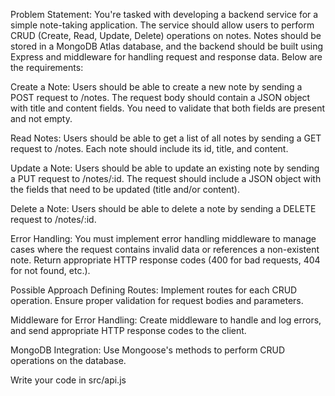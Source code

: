 Problem Statement:
You're tasked with developing a backend service for a simple note-taking application. The service should allow users to perform CRUD (Create, Read, Update, Delete) operations on notes. Notes should be stored in a MongoDB Atlas database, and the backend should be built using Express and middleware for handling request and response data. Below are the requirements:

Create a Note: Users should be able to create a new note by sending a POST request to /notes. The request body should contain a JSON object with title and content fields. You need to validate that both fields are present and not empty.

Read Notes: Users should be able to get a list of all notes by sending a GET request to /notes. Each note should include its id, title, and content.

Update a Note: Users should be able to update an existing note by sending a PUT request to /notes/:id. The request should include a JSON object with the fields that need to be updated (title and/or content).

Delete a Note: Users should be able to delete a note by sending a DELETE request to /notes/:id.

Error Handling: You must implement error handling middleware to manage cases where the request contains invalid data or references a non-existent note. Return appropriate HTTP response codes (400 for bad requests, 404 for not found, etc.).

Possible Approach
Defining Routes: Implement routes for each CRUD operation. Ensure proper validation for request bodies and parameters.

Middleware for Error Handling: Create middleware to handle and log errors, and send appropriate HTTP response codes to the client.

MongoDB Integration: Use Mongoose's methods to perform CRUD operations on the database.

Write your code in src/api.js
